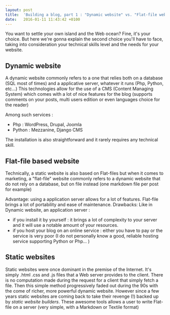 ```yaml
---
layout: post
title:  'Building a blog, part 1 : "Dynamic website" vs. "Flat-file website" vs. "Static website"'
date:   2016-01-11 11:43:42 +0100
---
```


You want to settle your own island and the Web ocean? Fine, it's your choice. But here we're gonna explain the second choice you'll have to face, taking into consideration your technical skills level and the needs for your website.

## Dynamic website

A dynamic website commonly refers to a one that relies both on a database (SQL most of times) and a applicative server, whatever it runs (Php, Python, etc...) 
This technologies allow for the use of a CMS (Content Managing System) which comes with a lot of nice features for the blog (supports comments on your posts, multi users edition or even languages choice for the reader)

Among such services :

- Php : WordPress, Drupal, Joomla
- Python : Mezzanine, Django CMS

The installation is also straightforward and it rarely requires any technical skill.

## Flat-file based website 
Technically, a static website is also based on Flat-files but when it comes to marketing, a "flat-file" website commonly refers to a dynamic website that do not rely on a database, but on file instead (one markdown file per post for example)

Advantage: using a application server allows for a lot of features. Flat-file brings a lot of portability and ease of maintenance. 
Drawbacks: Like in Dynamic website, an application server :
- if you install it by yourself : it brings a lot of complexity to your server and it will use a notable amount of your resources. 
- if you host your blog on an online service : either you have to pay or the service is very poor (I do not personally know a good, reliable hosting service supporting Python or Php... )

## Static websites
Static websites were once dominant in the premise of the Internet. It's simply .html .css and .js files that a Web server provides to the client. There is no computation made during the request for a client that simply fetch a file.
Then this simple method progressively faded out during the 90s with the come of richer, more powerful dynamic website. 
However since a few years static websites are coming back to take their revenge (!) backed up by *static website builders*. These awesome tools allows a user to write Flat-file on a server (very simple, with a Markdown or Textile format)
